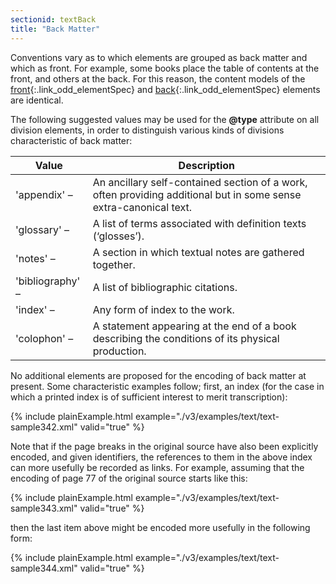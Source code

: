 ```yaml
---
sectionid: textBack
title: "Back Matter"
---
```




Conventions vary as to which elements are grouped as back matter and which as front.
For
example, some books place the table of contents at the front, and others at the back.
For this
reason, the content models of the [front](/v3/elements/front.html){:.link_odd_elementSpec} and [back](/v3/elements/back.html){:.link_odd_elementSpec}
elements are identical.

The following suggested values may be used for the **@type** attribute on all division
elements, in order to distinguish various kinds of divisions characteristic of back
matter:

<table class="table table-striped table-hover">
   <thead>
      <tr>
         <th>Value</th>
         <th>Description</th>
      </tr>
   </thead>
   <tbody>
      <tr>
         <td>'appendix' – </td>
         <td>An ancillary self-contained section of a work, often providing additional but in some
            sense extra-canonical text.
         </td>
      </tr>
      <tr>
         <td>'glossary' – </td>
         <td>A list of terms associated with definition texts (‘glosses’).</td>
      </tr>
      <tr>
         <td>'notes' – </td>
         <td>A section in which textual notes are gathered together.</td>
      </tr>
      <tr>
         <td>'bibliography' – </td>
         <td>A list of bibliographic citations.</td>
      </tr>
      <tr>
         <td>'index' – </td>
         <td>Any form of index to the work.</td>
      </tr>
      <tr>
         <td>'colophon' – </td>
         <td>A statement appearing at the end of a book describing the conditions of its physical
            production.
         </td>
      </tr>
   </tbody>
</table>
No additional elements are proposed for the encoding of back matter at present. Some
characteristic examples follow; first, an index (for the case in which a printed index
is of
sufficient interest to merit transcription):

{% include plainExample.html example="./v3/examples/text/text-sample342.xml" valid="true" %}

Note that if the page breaks in the original source have also been explicitly encoded,
and
given identifiers, the references to them in the above index can more usefully be
recorded as
links. For example, assuming that the encoding of page 77 of the original source starts
like
this:

{% include plainExample.html example="./v3/examples/text/text-sample343.xml" valid="true" %}

then the last item above might be encoded more usefully in the following form:

{% include plainExample.html example="./v3/examples/text/text-sample344.xml" valid="true" %}

